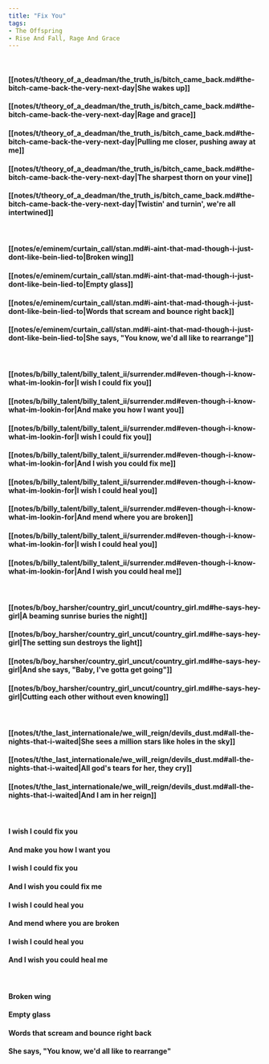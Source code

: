 ```yaml
---
title: "Fix You"
tags:
- The Offspring
- Rise And Fall, Rage And Grace
---
```

&nbsp;
#### [[notes/t/theory_of_a_deadman/the_truth_is/bitch_came_back.md#the-bitch-came-back-the-very-next-day|She wakes up]]
#### [[notes/t/theory_of_a_deadman/the_truth_is/bitch_came_back.md#the-bitch-came-back-the-very-next-day|Rage and grace]]
#### [[notes/t/theory_of_a_deadman/the_truth_is/bitch_came_back.md#the-bitch-came-back-the-very-next-day|Pulling me closer, pushing away at me]]
#### [[notes/t/theory_of_a_deadman/the_truth_is/bitch_came_back.md#the-bitch-came-back-the-very-next-day|The sharpest thorn on your vine]]
#### [[notes/t/theory_of_a_deadman/the_truth_is/bitch_came_back.md#the-bitch-came-back-the-very-next-day|Twistin' and turnin', we're all intertwined]]
&nbsp;
#### [[notes/e/eminem/curtain_call/stan.md#i-aint-that-mad-though-i-just-dont-like-bein-lied-to|Broken wing]]
#### [[notes/e/eminem/curtain_call/stan.md#i-aint-that-mad-though-i-just-dont-like-bein-lied-to|Empty glass]]
#### [[notes/e/eminem/curtain_call/stan.md#i-aint-that-mad-though-i-just-dont-like-bein-lied-to|Words that scream and bounce right back]]
#### [[notes/e/eminem/curtain_call/stan.md#i-aint-that-mad-though-i-just-dont-like-bein-lied-to|She says, "You know, we'd all like to rearrange"]]
&nbsp;
#### [[notes/b/billy_talent/billy_talent_ii/surrender.md#even-though-i-know-what-im-lookin-for|I wish I could fix you]]
#### [[notes/b/billy_talent/billy_talent_ii/surrender.md#even-though-i-know-what-im-lookin-for|And make you how I want you]]
#### [[notes/b/billy_talent/billy_talent_ii/surrender.md#even-though-i-know-what-im-lookin-for|I wish I could fix you]]
#### [[notes/b/billy_talent/billy_talent_ii/surrender.md#even-though-i-know-what-im-lookin-for|And I wish you could fix me]]
#### [[notes/b/billy_talent/billy_talent_ii/surrender.md#even-though-i-know-what-im-lookin-for|I wish I could heal you]]
#### [[notes/b/billy_talent/billy_talent_ii/surrender.md#even-though-i-know-what-im-lookin-for|And mend where you are broken]]
#### [[notes/b/billy_talent/billy_talent_ii/surrender.md#even-though-i-know-what-im-lookin-for|I wish I could heal you]]
#### [[notes/b/billy_talent/billy_talent_ii/surrender.md#even-though-i-know-what-im-lookin-for|And I wish you could heal me]]
&nbsp;
#### [[notes/b/boy_harsher/country_girl_uncut/country_girl.md#he-says-hey-girl|A beaming sunrise buries the night]]
#### [[notes/b/boy_harsher/country_girl_uncut/country_girl.md#he-says-hey-girl|The setting sun destroys the light]]
#### [[notes/b/boy_harsher/country_girl_uncut/country_girl.md#he-says-hey-girl|And she says, "Baby, I've gotta get going"]]
#### [[notes/b/boy_harsher/country_girl_uncut/country_girl.md#he-says-hey-girl|Cutting each other without even knowing]]
&nbsp;
#### [[notes/t/the_last_internationale/we_will_reign/devils_dust.md#all-the-nights-that-i-waited|She sees a million stars like holes in the sky]]
#### [[notes/t/the_last_internationale/we_will_reign/devils_dust.md#all-the-nights-that-i-waited|All god's tears for her, they cry]]
#### [[notes/t/the_last_internationale/we_will_reign/devils_dust.md#all-the-nights-that-i-waited|And I am in her reign]]
&nbsp;
#### I wish I could fix you
#### And make you how I want you
#### I wish I could fix you
#### And I wish you could fix me
#### I wish I could heal you
#### And mend where you are broken
#### I wish I could heal you
#### And I wish you could heal me
&nbsp;
#### Broken wing
#### Empty glass
#### Words that scream and bounce right back
#### She says, "You know, we'd all like to rearrange"
